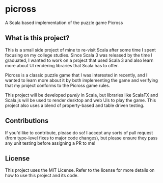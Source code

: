 # picross
A Scala based implementation of the puzzle game Picross

## What is this project?

This is a small side project of mine to re-visit Scala after
some time I spent focusing on my college studies. Since Scala 3 was
released by the time I graduated, I wanted to work on a project that
used Scala 3 and also learn more about UI rendering libraries that
Scala has to offer.

Picross is a classic puzzle game that I was interested in recently,
and I wanted to learn more about it by both implementing the game
and verifying that my project conforms to the Picross game rules.

This project will be developed *purely* in Scala, but libraries like
ScalaFX and Scala.js will be used to render desktop and web UIs to play
the game. This project also uses a blend of property-based and table driven testing.

## Contributions

If you'd like to contribute, please do so! I accept any sorts of pull request
(from typo-level fixes to major code changes), but please ensure they pass any
unit testing before assigning a PR to me!

## License
This project uses the MIT License. Refer to the license for more details
on how to use this project and its code.
